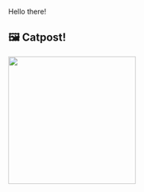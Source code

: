 Hello there!



## 🖼️ Catpost!

<sub>
    <img src="https://cdn2.thecatapi.com/images/q_Gj9wkm3.png" height="256">
</sub>

